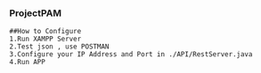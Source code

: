 ### ProjectPAM


```
##How to Configure
1.Run XAMPP Server
2.Test json , use POSTMAN
3.Configure your IP Address and Port in ./API/RestServer.java
4.Run APP
```
